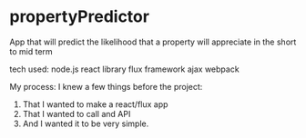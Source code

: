 

# propertyPredictor
App that will predict the likelihood that a property will appreciate in the short to mid term


tech used:
node.js
react library
flux framework
ajax
webpack


My process:
I knew a few things before the project:
1. That I wanted to make a react/flux app
2. That I wanted to call and API 
3. And I wanted it to be very simple.


